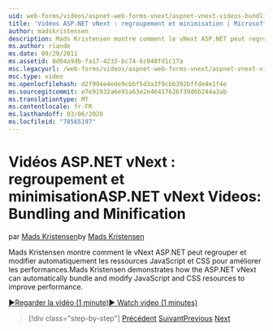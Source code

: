 ```yaml
---
uid: web-forms/videos/aspnet-web-forms-vnext/aspnet-vnext-videos-bundling-and-minification
title: 'Vidéos ASP.NET vNext : regroupement et minimisation | Microsoft Docs'
author: madskristensen
description: Mads Kristensen montre comment le vNext ASP.NET peut regrouper et modifier automatiquement les ressources JavaScript et CSS pour améliorer les performances.
ms.author: riande
ms.date: 09/29/2011
ms.assetid: 8d04a9db-fa17-4233-bc74-6c040fd1c17a
msc.legacyurl: /web-forms/videos/aspnet-web-forms-vnext/aspnet-vnext-videos-bundling-and-minification
msc.type: video
ms.openlocfilehash: d2f994e4ede9cbbf5d3a3f9cbb392bffde4e1f4e
ms.sourcegitcommit: e7e91932a6e91a63e2e46417626f39d6b244a3ab
ms.translationtype: MT
ms.contentlocale: fr-FR
ms.lasthandoff: 03/06/2020
ms.locfileid: "78565197"
---
```

# <a name="aspnet-vnext-videos-bundling-and-minification"></a><span data-ttu-id="0589c-103">Vidéos ASP.NET vNext : regroupement et minimisation</span><span class="sxs-lookup"><span data-stu-id="0589c-103">ASP.NET vNext Videos: Bundling and Minification</span></span>

<span data-ttu-id="0589c-104">par [Mads Kristensen](https://github.com/madskristensen)</span><span class="sxs-lookup"><span data-stu-id="0589c-104">by [Mads Kristensen](https://github.com/madskristensen)</span></span>

<span data-ttu-id="0589c-105">Mads Kristensen montre comment le vNext ASP.NET peut regrouper et modifier automatiquement les ressources JavaScript et CSS pour améliorer les performances.</span><span class="sxs-lookup"><span data-stu-id="0589c-105">Mads Kristensen demonstrates how the ASP.NET vNext can automatically bundle and modify JavaScript and CSS resources to improve performance.</span></span>

[<span data-ttu-id="0589c-106">&#9654;Regarder la vidéo (1 minute)</span><span class="sxs-lookup"><span data-stu-id="0589c-106">&#9654; Watch video (1 minutes)</span></span>](https://channel9.msdn.com/Blogs/ASP-NET-Site-Videos/aspnet-vnext-videos-bundling-and-minification)

> [!div class="step-by-step"]
> <span data-ttu-id="0589c-107">[Précédent](aspnet-45-web-forms-strong-typed-data-controls.md)
> [Suivant](getting-started-with-the-next-version-of-aspnet.md)</span><span class="sxs-lookup"><span data-stu-id="0589c-107">[Previous](aspnet-45-web-forms-strong-typed-data-controls.md)
[Next](getting-started-with-the-next-version-of-aspnet.md)</span></span>
